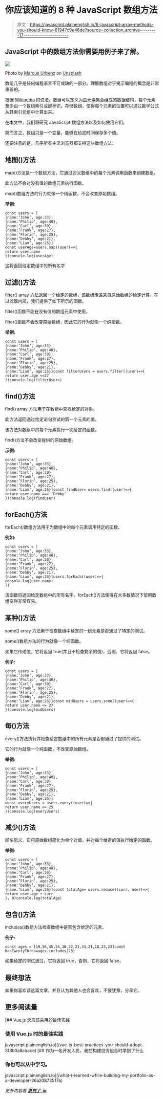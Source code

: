 # 你应该知道的 8 种 JavaScript 数组方法

> 原文：<https://javascript.plainenglish.io/8-javascript-array-methods-you-should-know-81947c9e46de?source=collection_archive---------17----------------------->

## JavaScript 中的数组方法你需要用例子来了解。

![](img/4b9b40a25b8b345960793dc5b105f3bb.png)

Photo by [Marcus Urbenz](https://unsplash.com/@marcusurbenz?utm_source=medium&utm_medium=referral) on [Unsplash](https://unsplash.com?utm_source=medium&utm_medium=referral)

数组几乎是任何编程语言不可或缺的一部分。理解数组对于揭示编程的概念是非常重要的。

根据 [Wikipedia](https://en.wikipedia.org/wiki/Array_data_structure) 的说法，数组可以定义为由元素集合组成的数据结构，每个元素至少由一个数组索引或键标识。存储数组，使得每个元素的位置可以通过数学公式从其索引元组中计算出来。

在本文中，我们将研究 JavaScript 数组方法以及如何使用它们。

简而言之，数组只是一个变量，能够在给定时间保存多个值。

还要注意的是，几乎所有主流浏览器都支持这些数组方法。

## **地图()方法**

map()方法是一个数组方法，它通过对父数组中的每个元素调用函数来创建数组。

此方法不会对没有值的数组元素执行函数。

map()数组方法的行为就像一个纯函数，不会改变原始数组。

**举例:**

```
const users = [
{name:’John’, age:33},
{name:’Philip’, age:40},
{name:’Carl’, age:30},
{name:’Frank’, age:27},
{name:’Florin’, age:25},
{name:’Debby’, age:21},
{name:’Liam’, age:26}]
const userAge=users.map((user)=>{
return user.name
})console.log(userAge)
```

这将返回给定数组中的所有名字

## **过滤()方法**

filter() array 方法返回一个给定的数组，该数组传递来自原始数组的给定计算。在过滤器内部，我们提供了如下所示的函数。

filter()函数不能在没有值的数组元素中使用。

filter()函数不会改变原始数组，因此它的行为就像一个纯函数。

**举例:**

```
const users = [
{name:’John’, age:33},
{name:’Philip’, age:40},
{name:’Carl’, age:30},
{name:’Frank’, age:27},
{name:’Florin’, age:25},
{name:’Debby’, age:21},
{name:’Liam’, age:26}]const filterUsers = users.filter((user)=>{
return user.age <=27
})console.log(filterUsers)
```

## **find()方法**

find() array 方法用于在数组中查找给定的对象。

此方法返回通过给定语句测试的第一个元素的值。

该方法对数组中的每个元素执行一次给定的函数。

find()方法不会改变提供的原始数组。

**示例:**

```
const users = [
{name:’John’, age:33},
{name:’Philip’, age:40},
{name:’Carl’, age:30},
{name:’Frank’, age:27},
{name:’Florin’, age:25},
{name:’Debby’, age:21},
{name:’Liam’, age:26}]const findUser= users.find((user)=>{
return user.name === ‘Debby’
})console.log(findUser)
```

## **forEach()方法**

forEach()数组方法用于为数组中的每个元素调用特定的函数。

**例如:**

```
const users = [
{name:’John’, age:33},
{name:’Philip’, age:40},
{name:’Carl’, age:30},
{name:’Frank’, age:27},
{name:’Florin’, age:25},
{name:’Debby’, age:21},
{name:’Liam’, age:26}]users.forEach((user)=>{
console.log(user.name)
})
```

该函数将返回给定数组中的所有名字。forEach()方法使得在大多数情况下使用数组变得非常容易。

## **某种()方法**

some() array 方法用于检查数组中给定的一组元素是否通过了特定的测试。

some()数组方法的行为就像一个纯函数。

如果它传递值，它将返回 true(并且不检查剩余的值)，否则，它将返回 false。

**例子:**

```
const users = [
{name:’John’, age:33},
{name:’Philip’, age:40},
{name:’Carl’, age:30},
{name:’Frank’, age:27},
{name:’Florin’, age:25},
{name:’Debby’, age:21},
{name:’Liam’, age:26}]const midUsers = users.some((user)=>{
return user.name <= 27
})console.log(midUsers)
```

## **每()方法**

every()方法执行并检查给定数组中的所有元素是否都通过了提供的测试。

它的行为就像一个纯函数，不改变原始数组。

**举例:**

```
const users = [
{name:’John’, age:33},
{name:’Philip’, age:40},
{name:’Carl’, age:30},
{name:’Frank’, age:27},
{name:’Florin’, age:25},
{name:’Debby’, age:21},
{name:’Liam’, age:26}]
const everyUsers = users.every((user)=>{
return user.name <= 25
})console.log(everyUsers)
```

## **减少()方法**

顾名思义，它将原始数组简化为单个对值，并对每个给定的值执行给定的函数。

**举例:**

```
const users = [
{name:’John’, age:33},
{name:’Philip’, age:40},
{name:’Carl’, age:30},
{name:’Frank’, age:27},
{name:’Florin’, age:25},
{name:’Debby’, age:21},
{name:’Liam’, age:26}]const totalAge= users.reduce((curr, user)=>{
return user.age + curr
}, 0)console.log(totalAge)
```

## **包含()方法**

includes()数组方法检查数组中是否包含给定的元素。

**例子:**

```
const ages = [19,56,45,54,30,32,21,33,21,18,23,23]const hasTwentyThree=ages.includes(23)
```

如果给定的测试通过，它将返回 true，否则，它将返回 false。

## **最终想法**

如果你喜欢读这篇文章，并且认为其他人也会喜欢，不要犹豫，分享它。

## **更多阅读量**

[](/vue-js-best-practices-you-should-adopt-3f3b3a8abace) [## Vue.js 您应该采用的最佳实践

### 使用 Vue.js 时的最佳实践

javascript.plainenglish.io](/vue-js-best-practices-you-should-adopt-3f3b3a8abace) [](/what-i-learned-while-building-my-portfolio-as-a-developer-26a20873517b) [## 作为一名开发人员，我在构建投资组合时学到了什么

### 你也可以从中学习。

javascript.plainenglish.io](/what-i-learned-while-building-my-portfolio-as-a-developer-26a20873517b) 

*更多内容看* [***说白了. io***](http://plainenglish.io/)